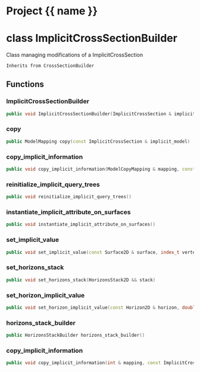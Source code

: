 <script setup>
import {useRoute} from 'vitepress'
const {path} = useRoute()
const tokens = path.split('/')
const words = tokens[2].split('-');
for (let i = 0; i < words.length; i++) {
    words[i] = words[i].charAt(0).toUpperCase() + words[i].slice(1);
    words[i] = words[i].replace('geode', 'Geode')
}
const name = words.join('-');
</script>
# Project {{ name }}

# class ImplicitCrossSectionBuilder


 Class managing modifications of a ImplicitCrossSection



```cpp
Inherits from CrossSectionBuilder
```



## Functions

### ImplicitCrossSectionBuilder

```cpp
public void ImplicitCrossSectionBuilder(ImplicitCrossSection & implicit_section)
```


### copy

```cpp
public ModelMapping copy(const ImplicitCrossSection & implicit_model)
```


### copy_implicit_information

```cpp
public void copy_implicit_information(ModelCopyMapping & mapping, const ImplicitCrossSection & other_model)
```


### reinitialize_implicit_query_trees

```cpp
public void reinitialize_implicit_query_trees()
```


### instantiate_implicit_attribute_on_surfaces

```cpp
public void instantiate_implicit_attribute_on_surfaces()
```


### set_implicit_value

```cpp
public void set_implicit_value(const Surface2D & surface, index_t vertex_id, double value)
```


### set_horizons_stack

```cpp
public void set_horizons_stack(HorizonsStack2D && stack)
```


### set_horizon_implicit_value

```cpp
public void set_horizon_implicit_value(const Horizon2D & horizon, double isovalue)
```


### horizons_stack_builder

```cpp
public HorizonsStackBuilder horizons_stack_builder()
```


### copy_implicit_information

```cpp
public void copy_implicit_information(int & mapping, const ImplicitCrossSection & other_model)
```



